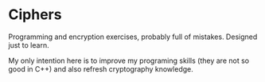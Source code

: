 # Ciphers

Programming and encryption exercises, probably full of mistakes. Designed just to learn.

My only intention here is to improve my programing skills (they are not so good in C++) and also refresh cryptography knowledge.

